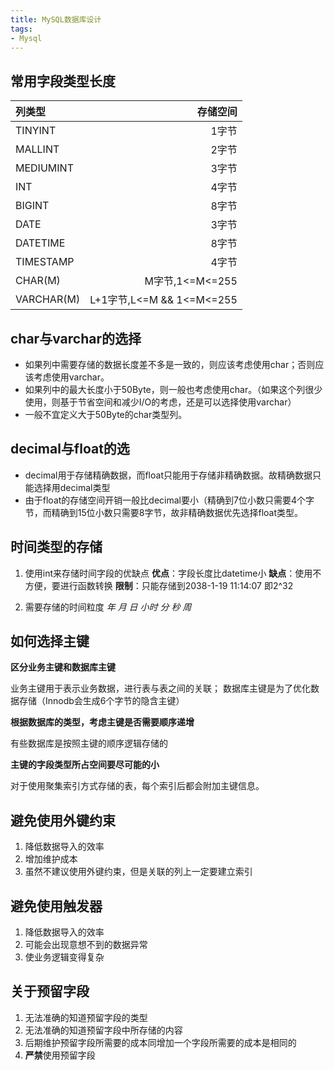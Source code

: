 ```yaml
---
title: MySQL数据库设计
tags:
- Mysql
---
```


## 常用字段类型长度

|列类型|存储空间|
|:--|--:|
|TINYINT|1字节|
|MALLINT|2字节|
|MEDIUMINT|3字节|
|INT|4字节|
|BIGINT|8字节|
|DATE|3字节|
|DATETIME|8字节|
|TIMESTAMP|4字节|
|CHAR(M)|M字节,1<=M<=255|
|VARCHAR(M)|L+1字节,L<=M && 1<=M<=255|

## char与varchar的选择

- 如果列中需要存储的数据长度差不多是一致的，则应该考虑使用char；否则应该考虑使用varchar。
- 如果列中的最大长度小于50Byte，则一般也考虑使用char。（如果这个列很少使用，则基于节省空间和减少I/O的考虑，还是可以选择使用varchar）
- 一般不宜定义大于50Byte的char类型列。

## decimal与float的选

- decimal用于存储精确数据，而float只能用于存储非精确数据。故精确数据只能选择用decimal类型
- 由于float的存储空间开销一般比decimal要小（精确到7位小数只需要4个字节，而精确到15位小数只需要8字节，故非精确数据优先选择float类型。

## 时间类型的存储

1. 使用int来存储时间字段的优缺点
**优点**：字段长度比datetime小
**缺点**：使用不方便，要进行函数转换
**限制**：只能存储到2038-1-19 11:14:07 即2^32

2. 需要存储的时间粒度 *年 月 日 小时 分 秒 周*

## 如何选择主键

**区分业务主键和数据库主键**

业务主键用于表示业务数据，进行表与表之间的关联；
数据库主键是为了优化数据存储（Innodb会生成6个字节的隐含主键）

**根据数据库的类型，考虑主键是否需要顺序递增**

有些数据库是按照主键的顺序逻辑存储的

**主键的字段类型所占空间要尽可能的小**

对于使用聚集索引方式存储的表，每个索引后都会附加主键信息。

## 避免使用外键约束

1. 降低数据导入的效率
2. 增加维护成本
3. 虽然不建议使用外键约束，但是关联的列上一定要建立索引

## 避免使用触发器

1. 降低数据导入的效率
2. 可能会出现意想不到的数据异常
3. 使业务逻辑变得复杂

## 关于预留字段

1. 无法准确的知道预留字段的类型
2. 无法准确的知道预留字段中所存储的内容
3. 后期维护预留字段所需要的成本同增加一个字段所需要的成本是相同的
4. **严禁**使用预留字段
